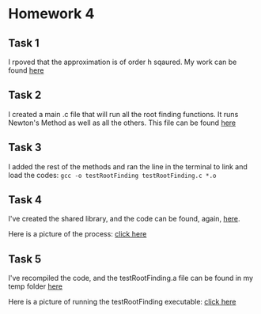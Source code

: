 # Homework 4

## Task 1 

I rpoved that the approximation is of order h sqaured. My work can be found [here](https://github.com/Kevin-Jay-Roberts21/math4610/tree/master/c_code)

## Task 2 

I created a main .c file that will run all the root finding functions. It runs Newton's Method as well as all the others. 
This file can be found [here](https://github.com/Kevin-Jay-Roberts21/math4610/blob/master/c_code/testRootFinding.c)

## Task 3 

I added the rest of the methods and ran the line in the terminal to link and load the codes: ``gcc -o testRootFinding testRootFinding.c *.o`` 

## Task 4 

I've created the shared library, and the code can be found, again, [here](https://github.com/Kevin-Jay-Roberts21/math4610/tree/master/c_code).

Here is a picture of the process: [click here](https://github.com/Kevin-Jay-Roberts21/math4610/blob/master/homework3_images/task4_image.png)

## Task 5 

I've recompiled the code, and the testRootFinding.a file can be found in my temp folder [here](https://github.com/Kevin-Jay-Roberts21/math4610/tree/master/c_code/temp)

Here is a picture of running the testRootFinding executable: [click here](https://github.com/Kevin-Jay-Roberts21/math4610/blob/master/homework3_images/task5_image.png)
